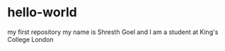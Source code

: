 # hello-world
my first repository
my name is Shresth Goel and I am a student at King's College London
